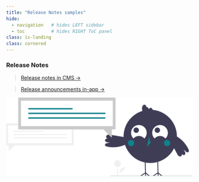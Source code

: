 ```yaml
---
title: "Release Notes samples"
hide:
  - navigation   # hides LEFT sidebar
  - toc          # hides RIGHT ToC panel
class: is-landing
class: cornered
---
```


### Release Notes
> [Release notes in CMS →](./release-note-cms.md/)      

> [Release announcements in-app →](./release-note-app.md/)      


<img class="corner-art"
     src="../assets/release.svg"
     alt=""
     style="--corner-w: 600px; --corner-pad: 240px;">